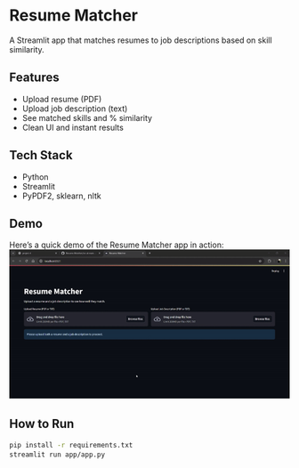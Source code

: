 # Resume Matcher 

A Streamlit app that matches resumes to job descriptions based on skill similarity.

##  Features
- Upload resume (PDF)
- Upload job description (text)
- See matched skills and % similarity
- Clean UI and instant results

##  Tech Stack
- Python
- Streamlit
- PyPDF2, sklearn, nltk

##  Demo
Here’s a quick demo of the Resume Matcher app in action:
![Demo](src/assets/demo.gif)

##  How to Run
```bash
pip install -r requirements.txt
streamlit run app/app.py

